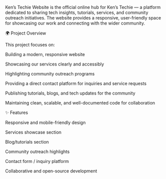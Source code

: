 Ken’s Techie Website is the official online hub for Ken’s Techie — a platform dedicated to sharing tech insights, tutorials, services, and community outreach initiatives. The website provides a responsive, user-friendly space for showcasing our work and connecting with the wider community.

🌍 Project Overview

This project focuses on:

Building a modern, responsive website

Showcasing our services clearly and accessibly

Highlighting community outreach programs

Providing a direct contact platform for inquiries and service requests

Publishing tutorials, blogs, and tech updates for the community

Maintaining clean, scalable, and well-documented code for collaboration

✨ Features

Responsive and mobile-friendly design

Services showcase section

Blog/tutorials section

Community outreach highlights

Contact form / inquiry platform

Collaborative and open-source development
